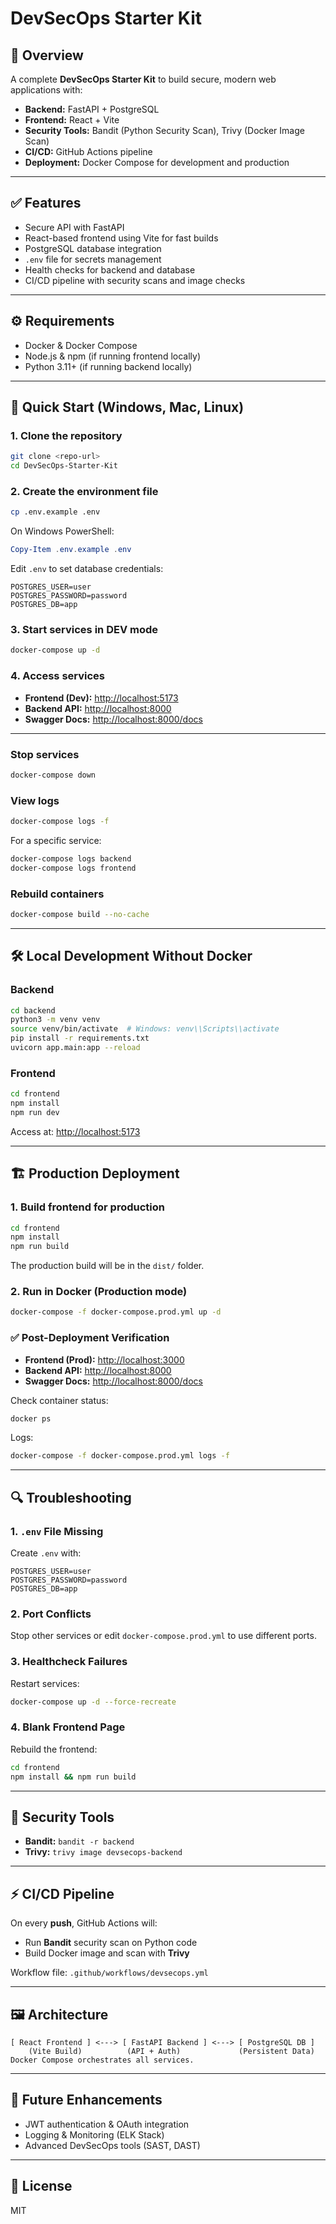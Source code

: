 # DevSecOps Starter Kit

## 📌 Overview
A complete **DevSecOps Starter Kit** to build secure, modern web applications with:
- **Backend:** FastAPI + PostgreSQL
- **Frontend:** React + Vite
- **Security Tools:** Bandit (Python Security Scan), Trivy (Docker Image Scan)
- **CI/CD:** GitHub Actions pipeline
- **Deployment:** Docker Compose for development and production

---

## ✅ Features
- Secure API with FastAPI
- React-based frontend using Vite for fast builds
- PostgreSQL database integration
- `.env` file for secrets management
- Health checks for backend and database
- CI/CD pipeline with security scans and image checks

---

## ⚙️ Requirements
- Docker & Docker Compose
- Node.js & npm (if running frontend locally)
- Python 3.11+ (if running backend locally)

---

## 🚀 Quick Start (Windows, Mac, Linux)

### 1. Clone the repository
```bash
git clone <repo-url>
cd DevSecOps-Starter-Kit
```

### 2. Create the environment file
```bash
cp .env.example .env
```
On Windows PowerShell:
```powershell
Copy-Item .env.example .env
```
Edit `.env` to set database credentials:
```
POSTGRES_USER=user
POSTGRES_PASSWORD=password
POSTGRES_DB=app
```

### 3. Start services in DEV mode
```bash
docker-compose up -d
```

### 4. Access services
- **Frontend (Dev):** [http://localhost:5173](http://localhost:5173)
- **Backend API:** [http://localhost:8000](http://localhost:8000)
- **Swagger Docs:** [http://localhost:8000/docs](http://localhost:8000/docs)

---

### Stop services
```bash
docker-compose down
```

### View logs
```bash
docker-compose logs -f
```
For a specific service:
```bash
docker-compose logs backend
docker-compose logs frontend
```

### Rebuild containers
```bash
docker-compose build --no-cache
```

---

## 🛠 Local Development Without Docker

### Backend
```bash
cd backend
python3 -m venv venv
source venv/bin/activate  # Windows: venv\\Scripts\\activate
pip install -r requirements.txt
uvicorn app.main:app --reload
```

### Frontend
```bash
cd frontend
npm install
npm run dev
```
Access at: [http://localhost:5173](http://localhost:5173)

---

## 🏗 Production Deployment

### 1. Build frontend for production
```bash
cd frontend
npm install
npm run build
```
The production build will be in the `dist/` folder.

### 2. Run in Docker (Production mode)
```bash
docker-compose -f docker-compose.prod.yml up -d
```

### ✅ Post-Deployment Verification
- **Frontend (Prod):** [http://localhost:3000](http://localhost:3000)
- **Backend API:** [http://localhost:8000](http://localhost:8000)
- **Swagger Docs:** [http://localhost:8000/docs](http://localhost:8000/docs)

Check container status:
```bash
docker ps
```
Logs:
```bash
docker-compose -f docker-compose.prod.yml logs -f
```

---

## 🔍 Troubleshooting

### 1. `.env` File Missing
Create `.env` with:
```
POSTGRES_USER=user
POSTGRES_PASSWORD=password
POSTGRES_DB=app
```

### 2. Port Conflicts
Stop other services or edit `docker-compose.prod.yml` to use different ports.

### 3. Healthcheck Failures
Restart services:
```bash
docker-compose up -d --force-recreate
```

### 4. Blank Frontend Page
Rebuild the frontend:
```bash
cd frontend
npm install && npm run build
```

---

## 🔐 Security Tools
- **Bandit:** `bandit -r backend`
- **Trivy:** `trivy image devsecops-backend`

---

## ⚡ CI/CD Pipeline
On every **push**, GitHub Actions will:
- Run **Bandit** security scan on Python code
- Build Docker image and scan with **Trivy**

Workflow file: `.github/workflows/devsecops.yml`

---

## 🖼 Architecture
```
[ React Frontend ] <---> [ FastAPI Backend ] <---> [ PostgreSQL DB ]
    (Vite Build)          (API + Auth)             (Persistent Data)
Docker Compose orchestrates all services.
```

---

## 🔮 Future Enhancements
- JWT authentication & OAuth integration
- Logging & Monitoring (ELK Stack)
- Advanced DevSecOps tools (SAST, DAST)

---

## 📜 License
MIT
